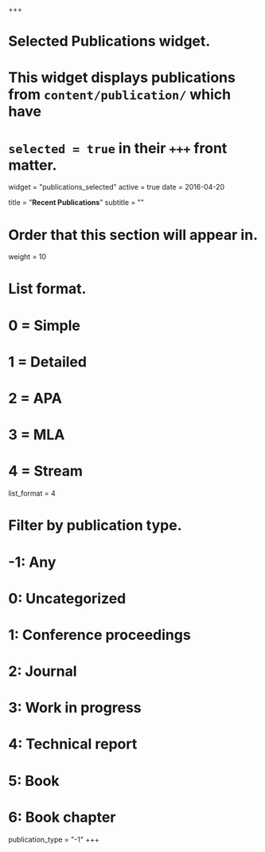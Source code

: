 +++
# Selected Publications widget.
# This widget displays publications from `content/publication/` which have
# `selected = true` in their `+++` front matter.

widget = "publications_selected"
active = true
date = 2016-04-20

title = "**Recent Publications**"
subtitle = ""

# Order that this section will appear in.
weight = 10

# List format.
#   0 = Simple
#   1 = Detailed
#   2 = APA
#   3 = MLA
#   4 = Stream
list_format = 4

# Filter by publication type.
# -1: Any
#  0: Uncategorized
#  1: Conference proceedings
#  2: Journal
#  3: Work in progress
#  4: Technical report
#  5: Book
#  6: Book chapter
publication_type = "-1"
+++

